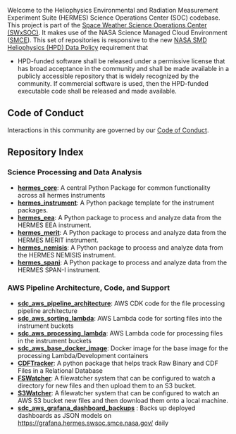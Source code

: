 Welcome to the Heliophysics Environmental and Radiation Measurement Experiment Suite (HERMES) Science Operations Center (SOC) codebase.
This project is part of the [Space Weather Science Operations Center (SWxSOC)](https://swxsoc.github.io). It makes use of the NASA Science Managed Cloud Environment ([SMCE](https://smce.nasa.gov)). This set of repositories is responsive to the new [NASA SMD Heliophysics (HPD) Data Policy](https://science.nasa.gov/science-red/s3fs-public/atoms/files/HPD_Data_Policy_Final_20220209_TAGGED.pdf) requirement that 
  * HPD-funded software shall be released under a permissive license that has
broad acceptance in the community and shall be made available in a publicly
accessible repository that is widely recognized by the community. If
commercial software is used, then the HPD-funded executable code shall be
released and made available.

## Code of Conduct

Interactions in this community are governed by
our [Code of Conduct](https://github.com/HERMES-SOC/code-of-conduct/blob/main/CODE_OF_CONDUCT.md).

## Repository Index

### Science Processing and Data Analysis
* **[hermes_core](https://github.com/HERMES-SOC/hermes_core)**: A central Python Package for common functionality across all hermes instruments
* **[hermes_instrument](https://github.com/HERMES-SOC/hermes_instrument)**: A Python package template for the instrument packages.
* **[hermes_eea](https://github.com/HERMES-SOC/hermes_eea)**: A Python package to process and analyze data from the HERMES EEA instrument.
* **[hermes_merit](https://github.com/HERMES-SOC/hermes_merit)**: A Python package to process and analyze data from the HERMES MERIT instrument.
* **[hermes_nemisis](https://github.com/HERMES-SOC/hermes_nemisis)**: A Python package to process and analyze data from the HERMES NEMISIS instrument.
* **[hermes_spani](https://github.com/HERMES-SOC/hermes_spani)**: A Python package to process and analyze data from the HERMES SPAN-I instrument.

### AWS Pipeline Architecture, Code, and Support
* **[sdc_aws_pipeline_architecture](https://github.com/HERMES-SOC/sdc_aws_pipeline_architecture)**: AWS CDK code for the file processing pipeline architecture
* **[sdc_aws_sorting_lambda](https://github.com/HERMES-SOC/sdc_aws_sorting_lambda)**: AWS Lambda code for sorting files into the instrument buckets
* **[sdc_aws_processing_lambda](https://github.com/HERMES-SOC/sdc_aws_processing_lambda)**: AWS Lambda code for processing files in the instrument buckets
* **[sdc_aws_base_docker_image](https://github.com/HERMES-SOC/sdc_aws_base_docker_image)**: Docker image for the base image for the processing Lambda/Development containers
* **[CDFTracker](https://github.com/HERMES-SOC/CDFTracker)**: A python package that helps track Raw Binary and CDF Files in a Relational Database
* **[FSWatcher](https://github.com/HERMES-SOC/sdc_aws_fswatcher)**: A filewatcher system that can be configured to watch a directory for new files and then upload them to an S3 bucket.
* **[S3Watcher](https://github.com/HERMES-SOC/sdc_aws_s3watcher)**: A filewatcher system that can be configured to watch an AWS S3 bucket new files and then download them onto a local machine.
* **[sdc_aws_grafana_dashboard_backups](https://github.com/HERMES-SOC/sdc_aws_grafana_dashboard_backups)** : Backs up deployed dashboards as JSON models on https://grafana.hermes.swsoc.smce.nasa.gov/ daily



